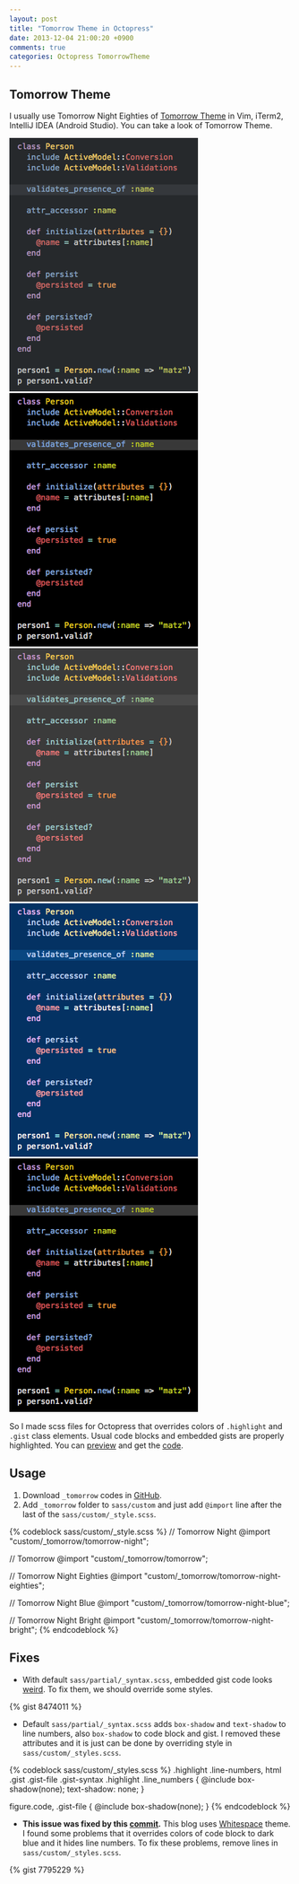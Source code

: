 ```yaml
---
layout: post
title: "Tomorrow Theme in Octopress"
date: 2013-12-04 21:00:20 +0900
comments: true
categories: Octopress TomorrowTheme
---
```


## Tomorrow Theme

I usually use Tomorrow Night Eighties of [Tomorrow Theme][] in Vim, iTerm2, IntelliJ IDEA (Android Studio). You can take a look of Tomorrow Theme.

[Tomorrow Theme]: https://github.com/chriskempson/tomorrow-theme

![Tomorrow Night Look][]
![Tomorrow Look][]
![Tomorrow Night Eighties Look][]
![Tomorrow Night Blue Look][]
![Tomorrow Night Bright][]

[Tomorrow Night Look]: https://github.com/ChrisKempson/Tomorrow-Theme/raw/master/Images/Tomorrow-Night.png
[Tomorrow Look]: https://github.com/ChrisKempson/Tomorrow-Theme/raw/master/Images/Tomorrow-Night-Bright.png
[Tomorrow Night Eighties Look]: https://github.com/ChrisKempson/Tomorrow-Theme/raw/master/Images/Tomorrow-Night-Eighties.png
[Tomorrow Night Blue Look]: https://github.com/ChrisKempson/Tomorrow-Theme/raw/master/Images/Tomorrow-Night-Blue.png
[Tomorrow Night Bright]: https://github.com/ChrisKempson/Tomorrow-Theme/raw/master/Images/Tomorrow-Night-Bright.png

So I made scss files for Octopress that overrides colors of `.highlight` and `.gist` class elements. Usual code blocks and embedded gists are properly highlighted. You can [preview][Syntax Highlighting Test] and get the [code][yous.github.io/sass/custom/_tomorrow].

[Syntax Highlighting Test]: /2013/12/03/syntax-highlighting-test/
[yous.github.io/sass/custom/_tomorrow]: https://github.com/yous/yous.github.io/tree/source/sass/custom/_tomorrow

<!-- more -->

## Usage

1. Download `_tomorrow` codes in [GitHub][_tomorrow].
2. Add `_tomorrow` folder to `sass/custom` and just add `@import` line after the last of the `sass/custom/_style.scss`.

[_tomorrow]: https://github.com/yous/yous.github.io/tree/source/sass/custom/_tomorrow

{% codeblock sass/custom/_style.scss %}
// Tomorrow Night
@import "custom/_tomorrow/tomorrow-night";

// Tomorrow
@import "custom/_tomorrow/tomorrow";

// Tomorrow Night Eighties
@import "custom/_tomorrow/tomorrow-night-eighties";

// Tomorrow Night Blue
@import "custom/_tomorrow/tomorrow-night-blue";

// Tomorrow Night Bright
@import "custom/_tomorrow/tomorrow-night-bright";
{% endcodeblock %}

## Fixes

- With default `sass/partial/_syntax.scss`, embedded gist code looks [weird][]. To fix them, we should override some styles.

[weird]: http://devspade.com/blog/2013/08/06/fixing-gist-embeds-in-octopress/

{% gist 8474011 %}

- Default `sass/partial/_syntax.scss` adds `box-shadow` and `text-shadow` to line numbers, also `box-shadow` to code block and gist. I removed these attributes and it is just can be done by overriding style in `sass/custom/_styles.scss`.

{% codeblock sass/custom/_styles.scss %}
.highlight .line-numbers, html .gist .gist-file .gist-syntax .highlight .line_numbers {
  @include box-shadow(none);
  text-shadow: none;
}

figure.code, .gist-file {
  @include box-shadow(none);
}
{% endcodeblock %}

- **This issue was fixed by this [commit][].** This blog uses [Whitespace][] theme. I found some problems that it overrides colors of code block to dark blue and it hides line numbers. To fix these problems, remove lines in `sass/custom/_styles.scss`.

[commit]: https://github.com/lucaslew/whitespace/commit/b047f268c804808fb8e2d6a17cbfe8669b9da6b4
[Whitespace]: https://github.com/lucaslew/whitespace

{% gist 7795229 %}
